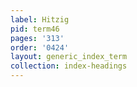 ```yaml
---
label: Hitzig
pid: term46
pages: '313'
order: '0424'
layout: generic_index_term
collection: index-headings
---
```

